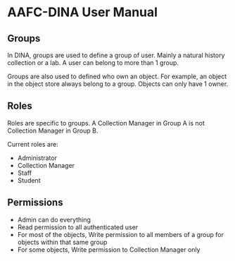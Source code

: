 # AAFC-DINA User Manual

## Groups

In DINA, groups are used to define a group of user. Mainly a natural history collection or a lab.
A user can belong to more than 1 group.

Groups are also used to defined who own an object. For example, an object in the object store always belong to a group.
Objects can only have 1 owner.


## Roles

Roles are specific to groups. A Collection Manager in Group A is not Collection Manager in Group B.

Current roles are:

* Administrator
* Collection Manager
* Staff
* Student

## Permissions

* Admin can do everything
* Read permission to all authenticated user
* For most of the objects, Write permission to all members of a group for objects within that same group
* For some objects, Write permission to Collection Manager only
